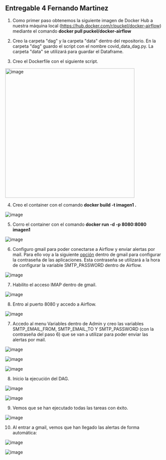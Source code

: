 ## Entregable 4 Fernando Martinez

1) Como primer paso obtenemos la siguiente imagen de Docker Hub a nuestra máquina local (https://hub.docker.com/r/puckel/docker-airflow) mediante el comando **docker pull puckel/docker-airflow** 

2) Creo la carpeta "dag" y la carpeta "data" dentro del repositorio. En la carpeta "dag" guardo el script con el nombre covid_data_dag.py. La carpeta "data" se utilizará para guardar el Dataframe.

3) Creo el Dockerfile con el siguiente script.

<img width="412" alt="image" src="https://github.com/fero1987/EntregaFinal_FernandoMartinez_DATENG_51935/assets/50931047/10aee5bd-0468-4dea-8274-dfddeee96f81">

4) Creo el container con el comando **docker build -t imagen1 .**

![image](https://github.com/fero1987/Curso-DE-CoderHouse/assets/50931047/d3495506-1982-4f35-80e7-9f781823907b)

5) Corro el container con el comando **docker run -d -p 8080:8080 imagen1**

![image](https://github.com/fero1987/Curso-DE-CoderHouse/assets/50931047/7815c98c-399a-4615-a758-d5c6fb325dcd)

6) Configuro gmail para poder conectarse a Airflow y enviar alertas por mail. Para ello voy a la siguiente [opción](https://myaccount.google.com/apppasswords?rapt=AEjHL4OW1Yc9EGv4-imaBzNgJ35rPY_TU3WY50K3s7ZiOs-azV6__w84ZGdXsvfWaoq7w_oKP-i5y0Se0Fpo0SAt0Lsf5cad2Q) dentro de gmail para configurar la contraseña de las aplicaciones. Esta contraseña se utilizará a la hora de configurar la variable SMTP_PASSWORD dentro de Airflow.

![image](https://github.com/fero1987/EntregaFinal_FernandoMartinez_DATENG_51935/assets/50931047/f9c31b43-183e-4592-8a83-f7ef6b62fa65)

7) Habilito el acceso IMAP dentro de gmail.

![image](https://github.com/fero1987/EntregaFinal_FernandoMartinez_DATENG_51935/assets/50931047/f1ee9fef-988a-4d75-92c6-28e7fda7e3aa)

8) Entro al puerto 8080 y accedo a Airflow.
   
![image](https://github.com/fero1987/Curso-DE-CoderHouse/assets/50931047/39446052-4d3e-4b1a-8612-b2e3485fa90b)

7) Accedo al menu Variables dentro de Admin y creo las variables SMTP_EMAIL_FROM, SMTP_EMAIL_TO Y SMTP_PASSWORD (con la contraseña del paso 6) que se van a utilizar para poder enviar las alertas por mail.

![image](https://github.com/fero1987/EntregaFinal_FernandoMartinez_DATENG_51935/assets/50931047/9559c20e-6ab0-4885-a58c-6903aa5d1b8d)

![image](https://github.com/fero1987/EntregaFinal_FernandoMartinez_DATENG_51935/assets/50931047/3f1ba787-c7f8-4f12-9b1b-7ac4a2513e9c)

![image](https://github.com/fero1987/EntregaFinal_FernandoMartinez_DATENG_51935/assets/50931047/e3a1e523-c06f-4010-baad-000b60925bb4)

8) Inicio la ejecución del DAG.

![image](https://github.com/fero1987/EntregaFinal_FernandoMartinez_DATENG_51935/assets/50931047/853f6cda-62b8-4480-a76b-a93fa49ecd40)

![image](https://github.com/fero1987/EntregaFinal_FernandoMartinez_DATENG_51935/assets/50931047/2371dbb2-b99e-4094-ab5f-2e5b926b3397)

9) Vemos que se han ejecutado todas las tareas con éxito.

![image](https://github.com/fero1987/EntregaFinal_FernandoMartinez_DATENG_51935/assets/50931047/a1bec25e-1b0c-44dc-ac6b-3f8ad60b1421)

10) Al entrar a gmail, vemos que han llegado las alertas de forma automática:

![image](https://github.com/fero1987/EntregaFinal_FernandoMartinez_DATENG_51935/assets/50931047/fd75dea7-9e5b-49fd-9e22-ca0021396064)

![image](https://github.com/fero1987/EntregaFinal_FernandoMartinez_DATENG_51935/assets/50931047/2437fd1c-0054-425b-b9a1-61c15ed964cf)




 
